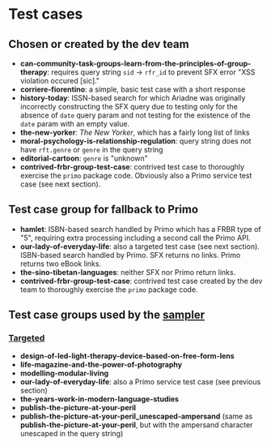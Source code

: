 # Test cases

## Chosen or created by the dev team

* **can-community-task-groups-learn-from-the-principles-of-group-therapy**: requires
  query string `sid` -> `rfr_id` to prevent SFX error "XSS violation occured [sic]."
* **corriere-fiorentino**: a simple, basic test case with a short response 
* **history-today**: ISSN-based search for which Ariadne was originally incorrectly
constructing the SFX query due to testing only for the absence of `date` query param
and not testing for the existence of the `date` param with an empty value.
* **the-new-yorker**: *The New Yorker*, which has a fairly long list of links
* **moral-psychology-is-relationship-regulation**: query string does not have `rft.genre`
  or `genre` in the query string
* **editorial-cartoon**: `genre` is "unknown"
* **contrived-frbr-group-test-case**: contrived test case to thoroughly exercise
the `primo` package code.  Obviously also a Primo service test case (see next section).

## Test case group for fallback to Primo

* **hamlet**: ISBN-based search handled by Primo which has a FRBR type of "5",
  requiring extra processing including a second call the Primo API.
* **our-lady-of-everyday-life**: also a targeted test case (see next section).
ISBN-based search handled by Primo.  SFX returns no links.  Primo returns two eBook links.
* **the-sino-tibetan-languages**: neither SFX nor Primo return links.
* **contrived-frbr-group-test-case**: contrived test case created by the dev team
to thoroughly exercise the `primo` package code.

## Test case groups used by the [sampler](https://github.com/NYULibraries/openurl-link-resolver-sampler)

### [Targeted](https://github.com/NYULibraries/openurl-link-resolver-sampler/blob/e056810c53bcf9fdd5b0232518b9cc5bd9f1b7f9/test-case-files/targeted/targeted-getit-test-OpenURLs.txt)
* **design-of-led-light-therapy-device-based-on-free-form-lens**
* **life-magazine-and-the-power-of-photography**
* **modelling-modular-living**
* **our-lady-of-everyday-life**: also a Primo service test case (see previous section)
* **the-years-work-in-modern-language-studies**
* **publish-the-picture-at-your-peril**
* **publish-the-picture-at-your-peril_unescaped-ampersand** (same as **publish-the-picture-at-your-peril**,
  but with the ampersand character unescaped in the query string)
